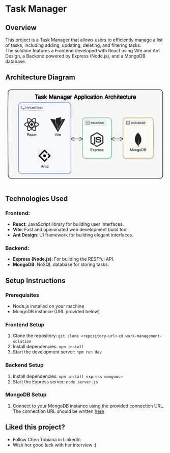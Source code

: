 
# Task Manager

## Overview
This project is a Task Manager that allows users to efficiently manage a list of tasks, including adding, updating, deleting, and filtering tasks.<br />
The solution features a Frontend developed with React using Vite and Ant Design, a Backend powered by Express (Node.js), and a MongoDB database.

## Architecture Diagram
![Architecture Diagram](frontend/images/diagram-resized.png)

## Technologies Used
### Frontend:
- **React**: JavaScript library for building user interfaces.
- **Vite**: Fast and opinionated web development build tool.
- **Ant Design**: UI framework for building elegant interfaces.

### Backend:
- **Express (Node.js)**: For building the RESTful API.
- **MongoDB**: NoSQL database for storing tasks.

## Setup Instructions
### Prerequisites
- Node.js installed on your machine
- MongoDB instance (URL provided below)

### Frontend Setup
1. Clone the repository: `git clone <repository-url>` `cd work-management-solution`
2. Install dependencies: `npm install`
3. Start the development server: `npm run dev`

### Backend Setup
1. Install dependencies: `npm install express mongoose`
2. Start the Express server: `node server.js`

### MongoDB Setup
1. Connect to your MongoDB instance using the provided connection URL.<br />
The connection URL should be written [here](https://github.com/chentobiana/task-manager/tree/main/backend/.env) 


## Liked this project?
- Follow Chen Tobiana in LinkedIn
- Wish her good luck with her interview :) 
